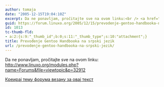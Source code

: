 ```yaml
---
author: tomaja
date: "2005-12-15T19:04:10Z"
excerpt: Da ne ponavljam, pročitajte sve na ovom linku:<br /> <a href="http://www.linuxo.org/modules.php?name=Forums&amp;file=viewtopic&amp;p=32912">http://www.linuxo.org/modules.php?name=Forums&amp;file=viewtopic&amp;p=32912</a>
guid: https://forum.linuxo.org/2005/12/15/prevodenje-gentoo-handbooka-na-srpski-jezik/
id: 1013
tc-thumb-fld:
- a:2:{s:9:"_thumb_id";b:0;s:11:"_thumb_type";s:10:"attachment";}
title: Prevođenje Gentoo Handbooka na srpski jezik
url: /prevodenje-gentoo-handbooka-na-srpski-jezik/
---
```

Da ne ponavljam, pročitajte sve na ovom linku:  
<http://www.linuxo.org/modules.php?name=Forums&file=viewtopic&p=32912><!--break-->

[Креирај тему форума везану за овај текст](https://linuxo.org/nova-tema-na-forumu/?se_pid=1013)